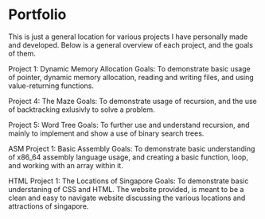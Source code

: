 # Portfolio
This is just a general location for various projects I have personally made and developed. Below is a general overview of each project, and the goals of them.

Project 1: Dynamic Memory Allocation
Goals: To demonstrate basic usage of pointer, dynamic memory allocation, reading and writing files, and using value-returning functions.

Project 4: The Maze
Goals: To demonstrate usage of recursion, and the use of backtracking exlusivly to solve a problem.

Project 5: Word Tree
Goals: To further use and understand recursion, and mainly to implement and show a use of binary search trees.

ASM Project 1: Basic Assembly
Goals: To demonstrate basic understanding of x86_64 assembly language usage, and creating a basic function, loop, and working with an array within it.

HTML Project 1: The Locations of Singapore
Goals: To demonstrate basic understaning of CSS and HTML. The website provided, is meant to be a clean and easy to navigate website discussing the various locations and attractions of singapore.
